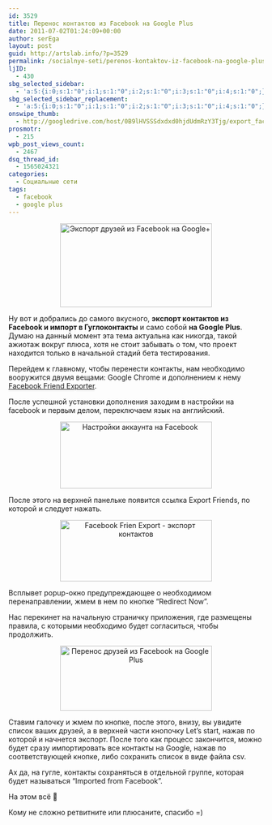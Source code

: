 ```yaml
---
id: 3529
title: Перенос контактов из Facebook на Google Plus
date: 2011-07-02T01:24:09+00:00
author: serEga
layout: post
guid: http://artslab.info/?p=3529
permalink: /socialnye-seti/perenos-kontaktov-iz-facebook-na-google-plus/
ljID:
  - 430
sbg_selected_sidebar:
  - 'a:5:{i:0;s:1:"0";i:1;s:1:"0";i:2;s:1:"0";i:3;s:1:"0";i:4;s:1:"0";}'
sbg_selected_sidebar_replacement:
  - 'a:5:{i:0;s:1:"0";i:1;s:1:"0";i:2;s:1:"0";i:3;s:1:"0";i:4;s:1:"0";}'
onswipe_thumb:
  - http://googledrive.com/host/0B9lHVSSSdxdxd0hjdUdmRzY3Tjg/export_facebook_google_plus.jpg
prosmotr:
  - 215
wpb_post_views_count:
  - 2467
dsq_thread_id:
  - 1565024321
categories:
  - Социальные сети
tags:
  - facebook
  - google plus
---
```

<center>
  <a href="http://googledrive.com/host/0B9lHVSSSdxdxd0hjdUdmRzY3Tjg/export_facebook_google_plus.jpg"><img src="http://googledrive.com/host/0B9lHVSSSdxdxd0hjdUdmRzY3Tjg/export_facebook_google_plus-300x165.jpg" alt="Экспорт друзей из Facebook на Google+" title="export_facebook_google_plus" width="300" height="165" class="alignnone size-medium wp-image-3545" /></a>
</center>

Ну вот и добрались до самого вкусного, **экспорт контактов из Facebook и импорт в Гуглоконтакты** и само собой **на Google Plus**. Думаю на данный момент эта тема актуальна как никогда, такой ажиотаж вокруг плюса, хотя не стоит забывать о том, что проект находится только в начальной стадий бета тестирования.

Перейдем к главному, чтобы перенести контакты, нам необходимо вооружится двумя вещами: Google Chrome и дополнением к нему [Facebook Friend Exporter](https://chrome.google.com/webstore/detail/ficlccidpkaiepnnboobcmafnnfoomga).

<!--more-->

После успешной установки дополнения заходим в настройки на facebook и первым делом, переключаем язык на английский.

<center>
  <a href="http://googledrive.com/host/0B9lHVSSSdxdxd0hjdUdmRzY3Tjg/facebook_export.jpg"><img src="http://googledrive.com/host/0B9lHVSSSdxdxd0hjdUdmRzY3Tjg/facebook_export-300x132.jpg" alt="Настройки аккаунта на Facebook" title="facebook_export" width="300" height="132" class="alignnone size-medium wp-image-3543" srcset="http://googledrive.com/host/0B9lHVSSSdxdxd0hjdUdmRzY3Tjg/facebook_export-300x132.jpg 300w, http://googledrive.com/host/0B9lHVSSSdxdxd0hjdUdmRzY3Tjg/facebook_export.jpg 1015w" sizes="(max-width: 300px) 100vw, 300px" /></a>
</center>

После этого на верхней панельке появится ссылка Export Friends, по которой и следует нажать.

<center>
  <a href="http://googledrive.com/host/0B9lHVSSSdxdxd0hjdUdmRzY3Tjg/facebook_export2.jpg"><img src="http://googledrive.com/host/0B9lHVSSSdxdxd0hjdUdmRzY3Tjg/facebook_export2-300x121.jpg" alt="Facebook Frien Export - экспорт контактов" title="facebook_export2" width="300" height="121" class="alignnone size-medium wp-image-3542" srcset="http://googledrive.com/host/0B9lHVSSSdxdxd0hjdUdmRzY3Tjg/facebook_export2-300x121.jpg 300w, http://googledrive.com/host/0B9lHVSSSdxdxd0hjdUdmRzY3Tjg/facebook_export2.jpg 1009w" sizes="(max-width: 300px) 100vw, 300px" /></a>
</center>

Всплывет popup-окно предупреждающее о необходимом перенаправлении, жмем в нем по кнопке &#8220;Redirect Now&#8221;.

Нас перекинет на начальную страничку приложения, где размещены правила, с которыми необходимо будет согласиться, чтобы продолжить.

<center>
  <a href="http://googledrive.com/host/0B9lHVSSSdxdxd0hjdUdmRzY3Tjg/facebook_export3.jpg"><img src="http://googledrive.com/host/0B9lHVSSSdxdxd0hjdUdmRzY3Tjg/facebook_export3-300x128.jpg" alt="Перенос друзей из Facebook на Google Plus" title="facebook_export3" width="300" height="128" class="alignnone size-medium wp-image-3541" srcset="http://googledrive.com/host/0B9lHVSSSdxdxd0hjdUdmRzY3Tjg/facebook_export3-300x128.jpg 300w, http://googledrive.com/host/0B9lHVSSSdxdxd0hjdUdmRzY3Tjg/facebook_export3.jpg 1007w" sizes="(max-width: 300px) 100vw, 300px" /></a>
</center>

Ставим галочку и жмем по кнопке, после этого, внизу, вы увидите список ваших друзей, а в верхней части кнопочку Let&#8217;s start, нажав по которой и начнется экспорт. После того как процесс закончится, можно будет сразу импортировать все контакты на Google, нажав по соответствующей кнопке, либо сохранить список в виде файла csv.

Ах да, на гугле, контакты сохраняться в отдельной группе, которая будет называться &#8220;Imported from Facebook&#8221;.

На этом всё 🙂

Кому не сложно ретвитните или плюсаните, спасибо =)